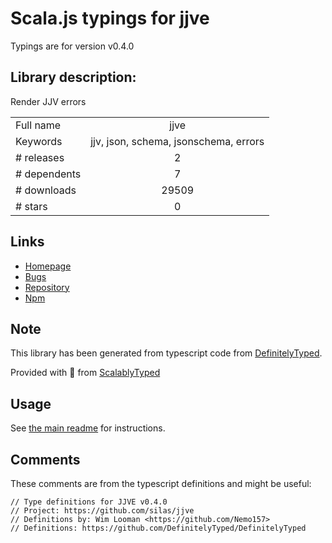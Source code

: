 
# Scala.js typings for jjve

Typings are for version v0.4.0

## Library description:
Render JJV errors

|                    |                 |
| ------------------ | :-------------: |
| Full name          | jjve |
| Keywords           | jjv, json, schema, jsonschema, errors |
| # releases         | 2 |
| # dependents       | 7 |
| # downloads        | 29509 |
| # stars            | 0 |

## Links
- [Homepage](https://github.com/silas/jjve)
- [Bugs](https://github.com/silas/jjve/issues)
- [Repository](https://github.com/silas/jjve)
- [Npm](https://www.npmjs.com/package/jjve)
    


## Note
This library has been generated from typescript code from [DefinitelyTyped](https://definitelytyped.org).

Provided with :purple_heart: from [ScalablyTyped](https://github.com/oyvindberg/ScalablyTyped)

## Usage
See [the main readme](../../readme.md) for instructions.

## Comments

These comments are from the typescript definitions and might be useful:
```
// Type definitions for JJVE v0.4.0
// Project: https://github.com/silas/jjve
// Definitions by: Wim Looman <https://github.com/Nemo157>
// Definitions: https://github.com/DefinitelyTyped/DefinitelyTyped

```

